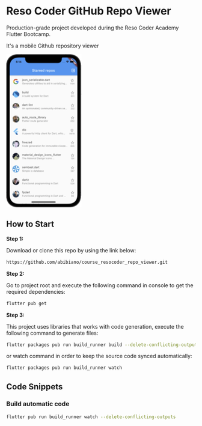 # Reso Coder GitHub Repo Viewer

Production-grade project developed during the Reso Coder Academy Flutter Bootcamp.

It's a mobile Github repository viewer

![Screenshot](doc/screenshots/screenshot.png)

## How to Start

**Step 1:**

Download or clone this repo by using the link below:

```sh
https://github.com/abibiano/course_resocoder_repo_viewer.git
```

**Step 2:**

Go to project root and execute the following command in console to get the required dependencies:

```sh
flutter pub get
```

**Step 3:**

This project uses libraries that works with code generation, execute the following command to generate files:

```sh
flutter packages pub run build_runner build --delete-conflicting-outputs
```

or watch command in order to keep the source code synced automatically:

```sh
flutter packages pub run build_runner watch
```

## Code Snippets

### Build automatic code

```sh
flutter pub run build_runner watch --delete-conflicting-outputs

```
